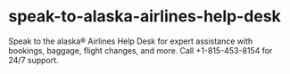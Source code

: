 # speak-to-alaska-airlines-help-desk
Speak to the alaska® Airlines Help Desk for expert assistance with bookings, baggage, flight changes, and more. Call +1-815-453-8154 for 24/7 support.
